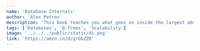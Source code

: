 ```yaml
---
name: 'Database Internals'
author: 'Alex Petrov'
description: 'This book teaches you what goes on inside the largest abstraction of the data-driven world. It enforces thoughts of optimization into your design decisions.'
tags: ['Databases', 'B-Trees', 'Scalability']
image: '../../../public/static/di.png'
link: 'https://amzn.in/d/grGbZZR'
---
```

